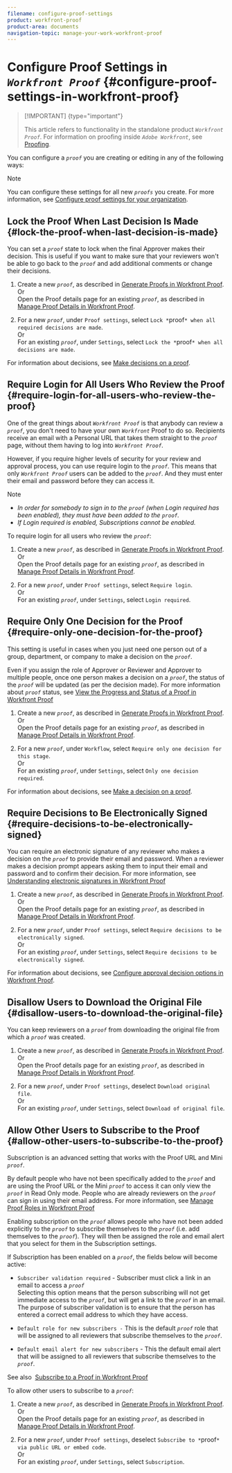 ```yaml
---
filename: configure-proof-settings
product: workfront-proof
product-area: documents
navigation-topic: manage-your-work-workfront-proof
---
```




# Configure Proof Settings in *`Workfront Proof`* {#configure-proof-settings-in-workfront-proof}



>[!IMPORTANT] {type="important"}
>
>This article refers to functionality in the standalone product *`Workfront Proof`*. For information on proofing inside *`Adobe Workfront`*, see [Proofing](_proofing.md).


You can configure a *`proof`* you are creating or editing in any of the following ways:


>[!NOTE]
>
>You can configure these settings for all new *`proofs`* you create. For more information, see [Configure proof settings for your organization](configure-proofing-organization.md).




## Lock the Proof When Last Decision Is Made {#lock-the-proof-when-last-decision-is-made}

You can set a *`proof`* state to lock when the final Approver makes their decision. This is useful if you want to make sure that your reviewers won't be able to go back to the *`proof`* and add additional comments or change their decisions.



1. Create a new *`proof`*, as described in [Generate Proofs in Workfront Proof](generate-proofs.md).  
   Or  
   Open the Proof details page for an existing *`proof`*, as described in [Manage Proof Details in Workfront Proof](manage-proof-details.md).

1. For a new *`proof`*, under `Proof settings`, select `Lock *`proof`* when all required decisions are made`.  
   Or  
   For an existing *`proof`*, under `Settings`, select `Lock the *`proof`* when all decisions are made`.



For information about decisions, see [Make decisions on a proof](make-decisions-on-proof.md).


## Require Login for All Users Who Review the Proof {#require-login-for-all-users-who-review-the-proof}

One of the great things about *`Workfront Proof`* is that anybody can review a *`proof`*, you don't need to have your own *`Workfront`* Proof to do so. Recipients receive an email with a Personal URL that takes them straight to the *`proof`* page, without them having to log into *`Workfront Proof`*.


However, if you require higher levels of security for your review and approval process, you can use require login to the *`proof`*. This means that only *`Workfront Proof`* users can be added to the *`proof`*. And they must enter their email and password before they can access it.


>[!NOTE]
>
>
>
>
>* *In order for somebody to sign in to the *`proof`* (when Login required has been enabled), they must have been added to the *`proof`*.* 
>* *If Login required is enabled, Subscriptions cannot be enabled.* 
>
>



To require login for all users who review the *`proof`*:&nbsp;



1. Create a new *`proof`*, as described in [Generate Proofs in Workfront Proof](generate-proofs.md).  
   Or  
   Open the Proof details page for an existing *`proof`*, as described in [Manage Proof Details in Workfront Proof](manage-proof-details.md).

1. For a new *`proof`*, under `Proof settings`, select `Require login`.  
   Or  
   For an existing *`proof`*, under `Settings`, select `Login required`.





## Require Only One Decision for the Proof {#require-only-one-decision-for-the-proof}

This setting is useful in cases when you just need one person out of a group, department, or company to make a decision on the *`proof`*.


Even if you assign the role of Approver or Reviewer and Approver to multiple people, once one person makes a decision on a *`proof`*, the status of the *`proof`* will be updated (as per the decision made). For more information about *`proof`* status, see [View the Progress and Status of a Proof in Workfront Proof](view-progress-and-status-of-proof.md)



1. Create a new *`proof`*, as described in [Generate Proofs in Workfront Proof](generate-proofs.md).  
   Or  
   Open the Proof details page for an existing *`proof`*, as described in [Manage Proof Details in Workfront Proof](manage-proof-details.md).

1. For a new *`proof`*, under `Workflow`, select `Require only one decision for this stage`.  
   Or  
   For an existing *`proof`*, under `Settings`, select `Only one decision required`.



For information about decisions, see [Make a decision on a proof](make-decisions-on-proof.md#making-a-decision-on-a-proof). 


## Require Decisions to Be Electronically Signed {#require-decisions-to-be-electronically-signed}

You can require an electronic signature of any reviewer who makes a decision on the *`proof`* to provide their email and password. When&nbsp;a reviewer makes a decision prompt appears asking them to input their email and password and to confirm their decision. For more information, see [Understanding electronic signatures in Workfront Proof](electronic-sigs-in-wp.md)



1. Create a new *`proof`*, as described in [Generate Proofs in Workfront Proof](generate-proofs.md).  
   Or  
   Open the Proof details page for an existing *`proof`*, as described in [Manage Proof Details in Workfront Proof](manage-proof-details.md).

1. For a new *`proof`*, under `Proof settings`, select `Require decisions to be electronically signed`.  
   Or  
   For an existing *`proof`*, under `Settings`, select `Require decisions to be electronically signed`.



For information about decisions, see [Configure approval decision options in Workfront Proof](configure-approval-decision-in-wp.md).


## Disallow Users to Download the Original File {#disallow-users-to-download-the-original-file}

You can keep reviewers on a *`proof`* from downloading the original file from which a *`proof`* was created.



1. Create a new *`proof`*, as described in [Generate Proofs in Workfront Proof](generate-proofs.md).  
   Or  
   Open the Proof details page for an existing *`proof`*, as described in [Manage Proof Details in Workfront Proof](manage-proof-details.md).

1. For a new *`proof`*, under `Proof settings`, deselect `Download original file`.  
   Or  
   For an existing *`proof`*, under `Settings`, select `Download of original file`.





## Allow Other Users to Subscribe to the Proof {#allow-other-users-to-subscribe-to-the-proof}

Subscription is an advanced setting that works with the Proof URL and Mini *`proof`*.


By default people who have not been specifically added to the *`proof`* and are using the Proof URL or the Mini *`proof`* to access it can only view the *`proof`* in Read Only mode. People who are already reviewers on the *`proof`* can sign in using their email address. For more information, see [Manage Proof Roles in Workfront Proof](manage-proof-roles.md)


Enabling subscription on the *`proof`* allows people who have not been added explicitly to the *`proof`* to subscribe themselves to the *`proof`* (i.e. add themselves to the *`proof`*). They will then be assigned the role and email alert that you select for them in the Subscription settings.


If Subscription has been enabled on a *`proof`*, the fields below will become active:



* `Subscriber validation required` - Subscriber must click a link in an email to access a *`proof`*  
  Selecting this option means that the person subscribing will not get immediate access to the *`proof`*, but will get a link to the *`proof`* in an email. The purpose of subscriber validation is to ensure that the person has entered a correct email address to which they have access.

* `Default role for new subscribers -` This is the default *`proof`* role that will be assigned to all reviewers that subscribe themselves to the *`proof`*.

* `Default email alert for new subscribers` - This the default email alert that will be assigned to all reviewers that subscribe themselves to the *`proof`*.



See also&nbsp; [Subscribe to a Proof in Workfront Proof](subscribe-to-proof.md)


To allow other users to subscribe to a *`proof`*:



1. Create a new *`proof`*, as described in [Generate Proofs in Workfront Proof](generate-proofs.md).  
   Or  
   Open the Proof details page for an existing *`proof`*, as described in [Manage Proof Details in Workfront Proof](manage-proof-details.md).

1. For a new *`proof`*, under `Proof settings`, deselect `Subscribe to *`proof`* via public URL or embed code`.  
   Or  
   For an existing *`proof`*, under `Settings`, select `Subscription`.



